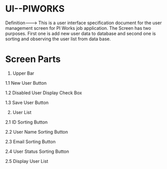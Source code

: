 # UI--PIWORKS
Definition---> This is a user interface specification document for the user management screen for PI Works job application. The Screen has two purposes. First one is add new user data to database and second one is sorting and observing the user list from data base. 

# Screen Parts
1. Upper Bar
  
  1.1 New User Button 
   
  1.2 Disabled User Display Check Box 
   
  1.3 Save User Button 

2. User List
   
  2.1 ID Sorting Button
  
  2.2 User Name Sorting Button
  
  2.3 Email Sorting Button
  
  2.4 User Status Sorting Button
  
  2.5 Display User List
